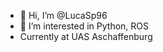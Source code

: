 - 👋 Hi, I’m @LucaSp96
- 👀 I’m interested in Python, ROS
- Currently at UAS Aschaffenburg

<!---
LucaSp96/LucaSp96 is a ✨ special ✨ repository because its `README.md` (this file) appears on your GitHub profile.
You can click the Preview link to take a look at your changes.
--->
